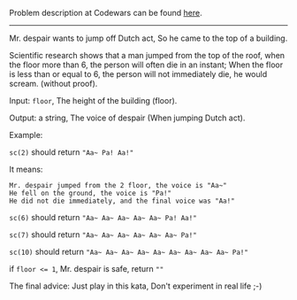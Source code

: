 Problem description at Codewars can be found
[here](https://www.codewars.com/kata/570bcd9715944a2c8e000009/train/python).

-------------

Mr. despair wants to jump off Dutch act, So he came to the top of a building.

Scientific research shows that a man jumped from the top of the roof, when the floor more than 6,
the person will often die in an instant; When the floor is less than or equal to 6, the person will
not immediately die, he would scream. (without proof).

Input: `floor`, The height of the building (floor).

Output: a string, The voice of despair (When jumping Dutch act).

Example:

`sc(2)` should return `"Aa~ Pa! Aa!"`

It means:
```
Mr. despair jumped from the 2 floor, the voice is "Aa~"
He fell on the ground, the voice is "Pa!"
He did not die immediately, and the final voice was "Aa!"
```

`sc(6)` should return `"Aa~ Aa~ Aa~ Aa~ Aa~ Pa! Aa!"`

`sc(7)` should return `"Aa~ Aa~ Aa~ Aa~ Aa~ Aa~ Pa!"`

`sc(10)` should return `"Aa~ Aa~ Aa~ Aa~ Aa~ Aa~ Aa~ Aa~ Aa~ Pa!"`

if `floor <= 1`, Mr. despair is safe, return `""`

The final advice:
Just play in this kata, Don't experiment in real life ;-)
